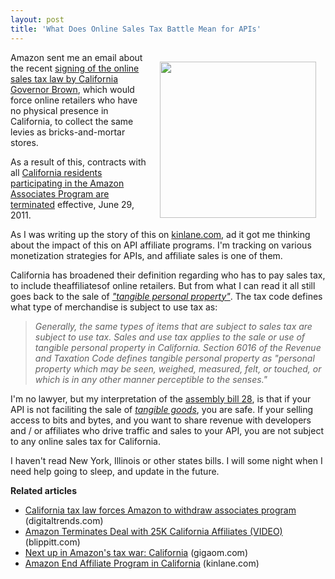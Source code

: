 ```yaml
---
layout: post
title: 'What Does Online Sales Tax Battle Mean for APIs'
---
```

<a title="Amazon Affiliate Program" href="https://affiliate-program.amazon.com/" target="_blank"><img style="padding: 15px;" src="http://kinlane-productions.s3.amazonaws.com/amazon/affiliate/amazon-affiliates.png" alt="" width="250" align="right" /></a>Amazon sent me an email about the recent <a title="signing of the online sales tax law, by California Governor Brown" href="http://www.mercurynews.com/top-stories/ci_18282733" target="_blank">signing of the online sales tax law by California Governor Brown</a>, which would force online retailers who have no physical presence in California, to collect the same levies as bricks-and-mortar stores.<p></p>
As a result of this, contracts with all <a title="California residents particpating in the Amazon Associates Program are terminated" href="http://www.kinlane.com/2011/06/amazon-end-affiliate-program-in-california/">California residents participating in the Amazon Associates Program are terminated</a> effective, June 29, 2011.<p></p>
As I was writing up the story of this on <a title="kinlane.com" href="http://kinlane.com">kinlane.com</a>, ad it got me thinking about the impact of this on API affiliate programs. I'm tracking on various monetization strategies for APIs, and affiliate sales is one of them.<p></p>
California has broadened their definition regarding who has to pay sales tax, to include theaffiliatesof online retailers.  But from what I can read it all still goes back to the sale of <em><span style="text-decoration: underline;">"tangible personal property"</span></em>. The tax code defines what type of merchandise is subject to use tax as:
<blockquote><em>Generally, the same types of items that are subject to sales tax are subject to use tax. Sales and use tax applies to the sale or use of tangible personal property in California. Section 6016 of the Revenue and Taxation Code defines tangible personal property as "personal property which may be seen, weighed, measured, felt, or touched, or which is in any other manner perceptible to the senses."</em></blockquote>
I'm no lawyer, but my interpretation of the <a title="assembly bill 28" href="http://www.leginfo.ca.gov/pub/11-12/bill/asm/ab_0001-0050/abx1_28_bill_20110628_enrolled.pdf">assembly bill 28</a>, is that if your API is not faciliting the sale of <em><span style="text-decoration: underline;">tangible goods</span></em>, you are safe. If your selling access to bits and bytes, and you want to share revenue with developers and / or affiliates who drive traffic and sales to your API, you are not subject to any online sales tax for California.<p></p>
I haven't read New York, Illinois or other states bills. I will some night when I need help going to sleep, and update in the future.<p></p>
<span style="font-weight: bold;">Related articles</span>
<ul class="zemanta-article-ul">
	<li class="zemanta-article-ul-li"><a href="http://www.digitaltrends.com/computing/california-tax-law-forces-amazon-to-withdraw-associates-program/">California tax law forces Amazon to withdraw associates program</a> (digitaltrends.com)</li>
	<li class="zemanta-article-ul-li"><a href="http://www.blippitt.com/amazon-terminates-deal-with-25k-california-affiliates-video/">Amazon Terminates Deal with 25K California Affiliates (VIDEO)</a> (blippitt.com)</li>
	<li class="zemanta-article-ul-li"><a href="http://gigaom.com/2011/06/29/amazon-sales-tax-california/">Next up in Amazon's tax war: California</a> (gigaom.com)</li>
	<li class="zemanta-article-ul-li"><a href="http://www.kinlane.com/2011/06/amazon-end-affiliate-program-in-california/">Amazon End Affiliate Program in California</a> (kinlane.com)</li>
</ul>
